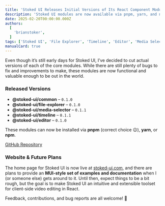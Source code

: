 ```yaml
---
title: 'Stoked UI Releases Initial Versions of Its React Component Modules'
description: 'Stoked UI modules are now available via pnpm, yarn, and npm.'
date: 2025-02-20T00:00:00.000Z
authors:
  [
    'brianstoker',
  ]
tags: ['Stoked UI', 'File Explorer', 'Timeline', 'Editor', 'Media Selector']
manualCard: true
---
```


Even though it’s still early days for Stoked UI, I’ve decided to cut actual versions of each of the core modules. While there are still plenty of bugs to fix and improvements to make, these modules are now functional and valuable enough to be out in the world.

### Released Versions

- **@stoked-ui/common** – `0.1.0`
- **@stoked-ui/file-explorer** – `0.1.0`
- **@stoked-ui/media-selector** – `0.1.1`
- **@stoked-ui/timeline** – `0.1.1`
- **@stoked-ui/editor** – `0.1.0`

These modules can now be installed via **pnpm** (correct choice 😉), **yarn**, or **npm**.

[GitHub Repository](https://github.com/stoked-ui/sui)

### Website & Future Plans

The home page for Stoked UI is now live at [stoked-ui.com](https://stoked-ui.com), and there are plans to provide an **MUI-style set of examples and documentation** when I (or someone else) gets around to it. Until then, expect things to be a bit rough, but the goal is to make Stoked UI an intuitive and extensible toolset for client-side video editing in React.

Feedback, contributions, and bug reports are all welcome! 🚀  
